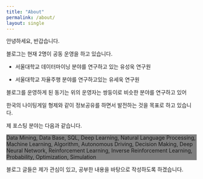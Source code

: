 ```yaml
---
title: "About"
permalink: /about/
layout: single
---
```


 안녕하세요, 반갑습니다.   

블로그는 현재 2명이 공동 운영을 하고 있습니다.

- 서울대학교 데이터마이닝 분야를 연구하고 있는 유성욱 연구원

- 서울대학교 자율주행 분야를 연구하고있는 유세욱 연구원

블로그를 운영하게 된 동기는 위의 운영자는 쌍둥이로 비슷한 분야를 연구하고 있어 

한국의 나이팅게일 형제와 같이 정보공유를 하면서 발전하는 것을 목표로 하고 있습니다.

제 포스팅 분야는 다음과 같습니다. 

<div style="background-color:gray"> Data Mining, Data Base, SQL, Deep Learning, Natural Language Processing, Machine Learning, Algorithm, Autonomous Driving, Decision Making, Deep Neural Network, Reinforcement Learning, Inverse Reinforcement Learning, Probability, Optimization, Simulation </div>

블로그 글들은 제가 관심이 있고, 공부한 내용을 바탕으로 작성하도록 하겠습니다.



